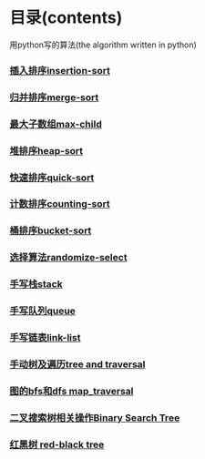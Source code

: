 # 目录(contents)
用python写的算法(the algorithm written in python)
### [插入排序insertion-sort](https://github.com/xiangz201/Learning-Notes/blob/master/python/sort%20algorithm/insertion_sort.py)
### [归并排序merge-sort](https://github.com/xiangz201/Learning-Notes/blob/master/python/sort%20algorithm/merge_sort.py)
### [最大子数组max-child](https://github.com/xiangz201/Learning-Notes/blob/master/python/sort%20algorithm/max_child.py)
### [堆排序heap-sort](https://github.com/xiangz201/Learning-Notes/blob/master/python/sort%20algorithm/heapsort.py)
### [快速排序quick-sort](https://github.com/xiangz201/Learning-Notes/blob/master/python/sort%20algorithm/quicksort.pya)
### [计数排序counting-sort](https://github.com/xiangz201/Learning-Notes/blob/master/python/algorithm/counting_sort.py)
### [桶排序bucket-sort](https://github.com/xiangz201/Learning-Notes/blob/master/python/algorithm/bucket_sort.py)
### [选择算法randomize-select](https://github.com/xiangz201/Learning-Notes/blob/master/python/algorithm/randomized_select.py)
### [手写栈stack](https://github.com/xiangz201/Learning-Notes/blob/master/python/algorithm/stack.py)
### [手写队列queue](https://github.com/xiangz201/Learning-Notes/blob/master/python/algorithm/queue.py)
### [手写链表link-list](https://github.com/xiangz201/Learning-Notes/blob/master/python/algorithm/linklist.py)
### [手动树及遍历tree and traversal](https://github.com/xiangz201/Learning-Notes/blob/master/python/algorithm/tree.py)
### [图的bfs和dfs map_traversal](https://github.com/xiangz201/Learning-Notes/blob/master/python/algorithm/map_traversal.py)
### [二叉搜索树相关操作Binary Search Tree](https://github.com/xiangz201/Learning-Notes/blob/master/python/algorithm/tree_bst.py)
### [红黑树 red-black tree](https://github.com/xiangz201/Learning-Notes/blob/master/python/algorithm/rbtree.py)
